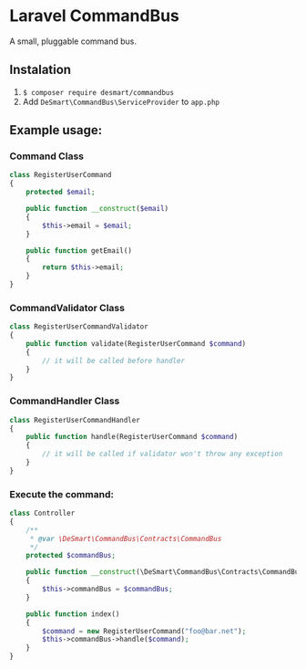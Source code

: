 # Laravel CommandBus

A small, pluggable command bus.

## Instalation

1. `$ composer require desmart/commandbus`
2. Add `DeSmart\CommandBus\ServiceProvider` to `app.php`

## Example usage:

### Command Class

```php
class RegisterUserCommand
{
    protected $email;

    public function __construct($email)
    {
        $this->email = $email;
    }

    public function getEmail()
    {
        return $this->email;
    }
}
```

### CommandValidator Class

```php
class RegisterUserCommandValidator
{
    public function validate(RegisterUserCommand $command)
    {
        // it will be called before handler
    }
}
```

### CommandHandler Class

```php
class RegisterUserCommandHandler
{
    public function handle(RegisterUserCommand $command)
    {
        // it will be called if validator won't throw any exception
    }
}
```

### Execute the command:

```php
class Controller
{
    /**
     * @var \DeSmart\CommandBus\Contracts\CommandBus
     */
    protected $commandBus;

    public function __construct(\DeSmart\CommandBus\Contracts\CommandBus $commandBus)
    {
        $this->commandBus = $commandBus;
    }

    public function index()
    {
        $command = new RegisterUserCommand("foo@bar.net");
        $this->commandBus->handle($command);
    }
}
```

